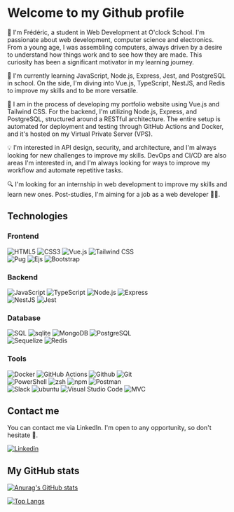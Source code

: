# Welcome to my Github profile

👋 I'm Frédéric, a student in Web Development at O'clock School. I'm passionate about web development, computer science and electronics. From a young age, I was assembling computers, always driven by a desire to understand how things work and to see how they are made. This curiosity has been a significant motivator in my learning journey.

🌱 I'm currently learning JavaScript, Node.js, Express, Jest, and PostgreSQL in school. On the side, I'm diving into Vue.js, TypeScript, NestJS, and Redis to improve my skills and to be more versatile.

🔨 I am in the process of developing my portfolio website using Vue.js and Tailwind CSS. For the backend, I'm utilizing Node.js, Express, and PostgreSQL, structured around a RESTful architecture. The entire setup is automated for deployment and testing through GitHub Actions and Docker, and it's hosted on my Virtual Private Server (VPS).

💡 I'm interested in API design, security, and architecture, and I'm always looking for new challenges to improve my skills. DevOps  and CI/CD  are also areas I'm interested in, and I'm always looking for ways to improve my workflow and automate repetitive tasks.

🔍 I'm looking for an internship in web development to improve my skills and learn new ones. Post-studies, I'm aiming for a job as a web developer 👨‍💻.

## Technologies

### Frontend

![HTML5](https://img.shields.io/badge/HTML5-E34F26?style=for-the-badge&logo=html5&logoColor=white)
![CSS3](https://img.shields.io/badge/CSS3-1572B6?style=for-the-badge&logo=css3&logoColor=white)
![Vue.js](https://img.shields.io/badge/Vue.js-4FC08D?style=for-the-badge&logo=vuedotjs&logoColor=white)
![Tailwind CSS](https://img.shields.io/badge/Tailwind_CSS-38B2AC?style=for-the-badge&logo=tailwindcss&logoColor=white)<br>
![Pug](https://img.shields.io/badge/Pug-A86454?style=for-the-badge&logo=pug&logoColor=white)
![Ejs](https://img.shields.io/badge/Ejs-2B2D2E?style=for-the-badge&logo=ejs&logoColor=white)
![Bootstrap](https://img.shields.io/badge/Bootstrap-7952B3?style=for-the-badge&logo=bootstrap&logoColor=white)

### Backend

![JavaScript](https://img.shields.io/badge/JavaScript-F7DF1E?style=for-the-badge&logo=javascript&logoColor=black)
![TypeScript](https://img.shields.io/badge/TypeScript-3178C6?style=for-the-badge&logo=typescript&logoColor=white)
![Node.js](https://img.shields.io/badge/Node.js-339933?style=for-the-badge&logo=nodedotjs&logoColor=white)
![Express](https://img.shields.io/badge/Express-000000?style=for-the-badge&logo=express&logoColor=white)<br>
![NestJS](https://img.shields.io/badge/NestJS-E0234E?style=for-the-badge&logo=nestjs&logoColor=white)
![Jest](https://img.shields.io/badge/Jest-C21325?style=for-the-badge&logo=jest&logoColor=white)

### Database

![SQL](https://img.shields.io/badge/SQL-003B57?style=for-the-badge&logo=sql&logoColor=white)
![sqlite](https://img.shields.io/badge/sqlite-003B57?style=for-the-badge&logo=sqlite&logoColor=white)
![MongoDB](https://img.shields.io/badge/MongoDB-47A248?style=for-the-badge&logo=mongodb&logoColor=white)
![PostgreSQL](https://img.shields.io/badge/PostgreSQL-336791?style=for-the-badge&logo=postgresql&logoColor=white)<br>
![Sequelize](https://img.shields.io/badge/Sequelize-52B0E7?style=for-the-badge&logo=sequelize&logoColor=white)
![Redis](https://img.shields.io/badge/Redis-DC382D?style=for-the-badge&logo=redis&logoColor=white)

### Tools

![Docker](https://img.shields.io/badge/Docker-2496ED?style=for-the-badge&logo=docker&logoColor=white)
![GitHub Actions](https://img.shields.io/badge/GitHub_Actions-2088FF?style=for-the-badge&logo=githubactions&logoColor=white)
![Github](https://img.shields.io/badge/GitHub-181717?style=for-the-badge&logo=github&logoColor=white)
![Git](https://img.shields.io/badge/Git-F05032?style=for-the-badge&logo=git&logoColor=white)<br>
![PowerShell](https://img.shields.io/badge/PowerShell-5391FE?style=for-the-badge&logo=powershell&logoColor=white)
![zsh](https://img.shields.io/badge/zsh-1A2C34?style=for-the-badge&logo=gnu-bash&logoColor=white)
![npm](https://img.shields.io/badge/npm-CB3837?style=for-the-badge&logo=npm&logoColor=white)
![Postman](https://img.shields.io/badge/Postman-FF6C37?style=for-the-badge&logo=postman&logoColor=white)<br>
![Slack](https://img.shields.io/badge/Slack-4A154B?style=for-the-badge&logo=slack&logoColor=white)
![ubuntu](https://img.shields.io/badge/ubuntu-E95420?style=for-the-badge&logo=ubuntu&logoColor=white)
![Visual Studio Code](https://img.shields.io/badge/Visual_Studio_Code-007ACC?style=for-the-badge&logo=visualstudiocode&logoColor=white)
![MVC](https://img.shields.io/badge/MVC-FF5733?style=for-the-badge&logoColor=white)

## Contact me

You can contact me via LinkedIn. I'm open to any opportunity, so don't hesitate 👋.

[![Linkedin](https://img.shields.io/badge/Linkedin-0A66C2?style=for-the-badge&logo=linkedin&logoColor=white)](https://www.linkedin.com/in/fr%C3%A9d%C3%A9ric-fouch%C3%A9/)

## My GitHub stats

[![Anurag's GitHub stats](https://github-readme-stats.vercel.app/api?username=fredericfouche&show_icons=true&theme=vue&hide_rank=true)](https://github.com/anuraghazra/github-readme-stats)

[![Top Langs](https://github-readme-stats.vercel.app/api/top-langs/?username=fredericfouche&layout=pie)](https://github.com/anuraghazra/github-readme-stats)
